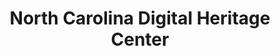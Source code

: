 ---
layout: repo
title: "North Carolina Digital Heritage Center"
id: 5311
permalink: repos/5311/
---